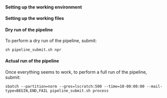
#### Setting up the working environment



#### Setting up the working files



#### Dry run of the pipeline

To perform a dry run of the pipeline, submit:

```
sh pipeline_submit.sh npr
```

#### Actual run of the pipeline

Once everything seems to work, to perform a full run of the pipeline, submit:

```
sbatch --partition=norm --gres=lscratch:500 --time=10-00:00:00 --mail-type=BEGIN,END,FAIL pipeline_submit.sh process
```
